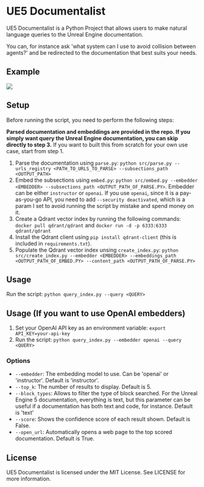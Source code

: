 # UE5 Documentalist

UE5 Documentalist is a Python Project that allows users to make natural language queries to the Unreal Engine documentation.

You can, for instance ask 'what system can I use to avoid collision between agents?' and be redirected to the documentation that best suits your needs.

## Example

![](./resources/example_use.gif)

## Setup

Before running the script, you need to perform the following steps:

**Parsed documentation and embeddings are provided in the repo. If you simply want query the Unreal Engine documentation, you can skip directly to step 3.**
If you want to built this from scratch for your own use case, start from step 1.

1. Parse the documentation using `parse.py`: `python src/parse.py --urls_registry <PATH_TO_URLS_TO_PARSE> --subsections_path <OUTPUT_PATH>`
2. Embed the subsections using `embed.py`: `python src/embed.py --embedder <EMBEDDER> --subsections_path <OUTPUT_PATH_OF_PARSE.PY>`. Embedder can be either `instructor` or `openai`. If you use `openai`, since it is a pay-as-you-go API, you need to add `--security deactivated`, which is a param I set to avoid running the script by mistake and spend money on it.
3. Create a Qdrant vector index by running the following commands:  `docker pull qdrant/qdrant`  and  `docker run -d -p 6333:6333 qdrant/qdrant`
4. Install the Qdrant client using `pip install qdrant-client` (this is included in `requirements.txt`).
5. Populate the Qdrant vector index unsing `create_index.py`: `python src/create_index.py --embedder <EMBEDDER> --embeddings_path <OUTPUT_PATH_OF_EMBED.PY> --content_path <OUTPUT_PATH_OF_PARSE.PY>`

## Usage

Run the script: `python query_index.py --query <QUERY>`

## Usage (If you want to use OpenAI embedders)

1. Set your OpenAI API key as an environment variable: `export API_KEY=your-api-key` 
2. Run the script: `python query_index.py --embedder openai --query <QUERY>`

### Options

- `--embedder`: The embedding model to use. Can be 'openai' or 'instructor'. Default is 'instructor'.
- `--top_k`: The number of results to display. Default is 5.
- `--block_types`: Allows to filter the type of block searched. For the Unreal Engine 5 documentation, everything is text, but this parameter can be useful if a documentation has both text and code, for instance. Default is 'text'
- `--score`: Shows the confidence score of each result shown. Default is False.
- `--open_url`: Automatically opens a web page to the top scored documentation. Default is True.

## License

UE5 Documentalist is licensed under the MIT License. See LICENSE for more information.

